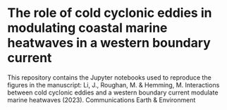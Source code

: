 # The role of cold cyclonic eddies in modulating coastal marine heatwaves in a western boundary current

This repository contains the Jupyter notebooks used to reproduce the figures in the manuscript:
Li, J., Roughan, M. & Hemming, M. Interactions between cold cyclonic eddies and a western boundary current modulate marine heatwaves (2023). Communications Earth & Environment
